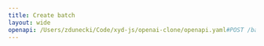 ```yaml
---
title: Create batch
layout: wide
openapi: /Users/zdunecki/Code/xyd-js/openai-clone/openapi.yaml#POST /batches
---
```


